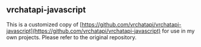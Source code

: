 ## vrchatapi-javascript

This is a customized copy of [https://github.com/vrchatapi/vrchatapi-javascript](https://github.com/vrchatapi/vrchatapi-javascript) for use in my own projects.
Please refer to the original repository. 
